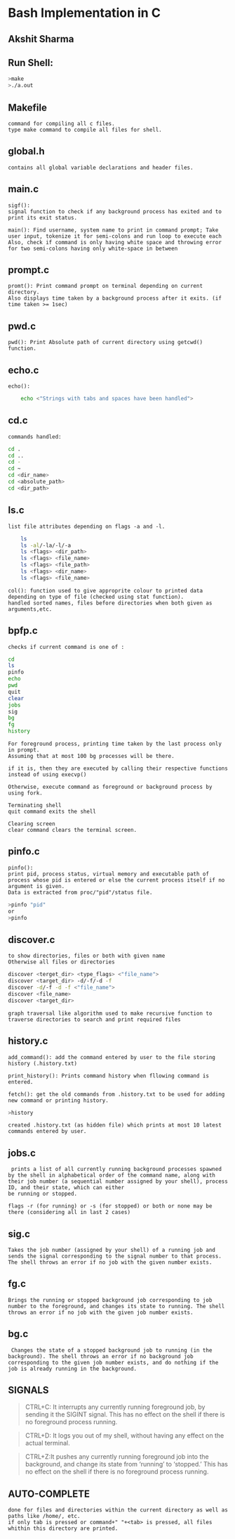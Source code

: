 # Bash Implementation in C
## Akshit Sharma

## Run Shell:
```bash
>make
>./a.out
```
## Makefile
    command for compiling all c files.
    type make command to compile all files for shell.

## global.h
    contains all global variable declarations and header files.

## main.c
    sigf():
    signal function to check if any background process has exited and to print its exit status.

    main(): Find username, system name to print in command prompt; Take user input, tokenize it for semi-colons and run loop to execute each
    Also, check if command is only having white space and throwing error for two semi-colons having only white-space in between

## prompt.c
    promt(): Print command prompt on terminal depending on current directory.
    Also displays time taken by a background process after it exits. (if time taken >= 1sec)

## pwd.c
    pwd(): Print Absolute path of current directory using getcwd() function.

## echo.c
    echo():
```bash
    echo <"Strings with tabs and spaces have been handled">
```

## cd.c
    commands handled:
```bash
cd .
cd ..
cd -
cd ~
cd <dir_name>
cd <absolute_path>
cd <dir_path>
```
## ls.c
    list file attributes depending on flags -a and -l.
```bash
    ls 
    ls -al/-la/-l/-a
    ls <flags> <dir_path>
    ls <flags> <file_name>
    ls <flags> <file_path>
    ls <flags> <dir_name>
    ls <flags> <file_name>
```
    col(): function used to give approprite colour to printed data depending on type of file (checked using stat function).
    handled sorted names, files before directories when both given as arguments,etc.

## bpfp.c
    checks if current command is one of :
```bash
cd 
ls
pinfo
echo
pwd
quit
clear
jobs
sig
bg
fg
history
```
    For foreground process, printing time taken by the last process only in prompt.
    Assuming that at most 100 bg processes will be there.

    if it is, then they are executed by calling their respective functions instead of using execvp()

    Otherwise, execute command as foreground or background process by using fork.

    Terminating shell
    quit command exits the shell

    Clearing screen
    clear command clears the terminal screen.

## pinfo.c
    pinfo():
    print pid, process status, virtual memory and executable path of process whose pid is entered or else the current process itself if no argument is given.
    Data is extracted from proc/"pid"/status file.
```bash
>pinfo "pid"
or 
>pinfo
```
## discover.c
    to show directories, files or both with given name
    Otherwise all files or directories
```bash
discover <terget_dir> <type_flags> <"file_name">
discover <target_dir> -d/-f/-d -f
discover -d/-f -d -f <"file_name">
discover <file_name>
discover <target_dir>
``` 
    graph traversal like algorithm used to make recursive function to traverse directories to search and print required files

## history.c
    add_command(): add the command entered by user to the file storing history (.history.txt)

    print_history(): Prints command history when fllowing command is entered.

    fetch(): get the old commands from .history.txt to be used for adding new command or printing history.
```bash
>history
```
    created .history.txt (as hidden file) which prints at most 10 latest commands entered by user.

## jobs.c
     prints a list of all currently running background processes spawned by the shell in alphabetical order of the command name, along with their job number (a sequential number assigned by your shell), process ID, and their state, which can either
    be running or stopped.

    flags -r (for running) or -s (for stopped) or both or none may be there (considering all in last 2 cases)

## sig.c
    Takes the job number (assigned by your shell) of a running job and sends the signal corresponding to the signal number to that process. The shell throws an error if no job with the given number exists.

## fg.c
    Brings the running or stopped background job corresponding to job number to the foreground, and changes its state to running. The shell throws an error if no job with the given job number exists.

## bg.c
     Changes the state of a stopped background job to running (in the background). The shell throws an error if no background job corresponding to the given job number exists, and do nothing if the job is already running in the background.

## SIGNALS
> CTRL+C: It interrupts any currently running foreground job, by sending it the SIGINT signal. This has no effect on the shell if there is no foreground process running.

> CTRL+D: It logs you out of my shell, without having any effect on the actual terminal.

> CTRL+Z:It pushes any currently running foreground job into the background, and change its state from ‘running’ to ‘stopped.’ This has no effect on the shell if there is no foreground process running.

## AUTO-COMPLETE

    done for files and directories within the current directory as well as paths like /home/, etc.
    if only tab is pressed or command+" "+<tab> is pressed, all files whithin this directory are printed.
